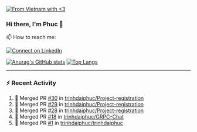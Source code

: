 [![From Vietnam with <3](https://raw.githubusercontent.com/webuild-community/badge/master/svg/love.svg)](https://webuild.community)

### Hi there, I'm Phuc 👋

📫 How to reach me:

[![Connect on LinkedIn](https://img.shields.io/badge/--linkedin?label=LinkedIn&logo=LinkedIn&style=social)](https://www.linkedin.com/in/trinh-dai-phuc/)


[![Anurag's GitHub stats](https://phuc-github-readme-stats.vercel.app/api?username=trinhdaiphuc&count_private=true&show_icons=true&theme=synthwave)](https://github.com/anuraghazra/github-readme-stats)
[![Top Langs](https://phuc-github-readme-stats.vercel.app/api/top-langs/?username=trinhdaiphuc&theme=synthwave&show_icons=true&layout=compact&langs_count=8&hide=html,css,scss,less,handlebars,ejs)](https://github.com/anuraghazra/github-readme-stats)


---

### :zap: Recent Activity

<!--START_SECTION:activity-->
1. 🎉 Merged PR [#30](https://github.com/trinhdaiphuc/Project-registration/pull/30) in [trinhdaiphuc/Project-registration](https://github.com/trinhdaiphuc/Project-registration)
2. 🎉 Merged PR [#29](https://github.com/trinhdaiphuc/Project-registration/pull/29) in [trinhdaiphuc/Project-registration](https://github.com/trinhdaiphuc/Project-registration)
3. 🎉 Merged PR [#28](https://github.com/trinhdaiphuc/Project-registration/pull/28) in [trinhdaiphuc/Project-registration](https://github.com/trinhdaiphuc/Project-registration)
4. 🎉 Merged PR [#18](https://github.com/trinhdaiphuc/GRPC-Chat/pull/18) in [trinhdaiphuc/GRPC-Chat](https://github.com/trinhdaiphuc/GRPC-Chat)
5. 🎉 Merged PR [#1](https://github.com/trinhdaiphuc/trinhdaiphuc/pull/1) in [trinhdaiphuc/trinhdaiphuc](https://github.com/trinhdaiphuc/trinhdaiphuc)
<!--END_SECTION:activity-->
